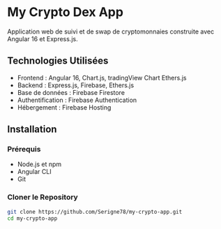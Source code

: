 # My Crypto Dex App

Application web de suivi et de swap de cryptomonnaies construite avec Angular 16 et Express.js.

## Technologies Utilisées
- Frontend : Angular 16, Chart.js, tradingView Chart Ethers.js
- Backend : Express.js, Firebase, Ethers.js
- Base de données : Firebase Firestore
- Authentification : Firebase Authentication
- Hébergement : Firebase Hosting

## Installation

### Prérequis
- Node.js et npm
- Angular CLI
- Git

### Cloner le Repository
```bash
git clone https://github.com/Serigne78/my-crypto-app.git
cd my-crypto-app

